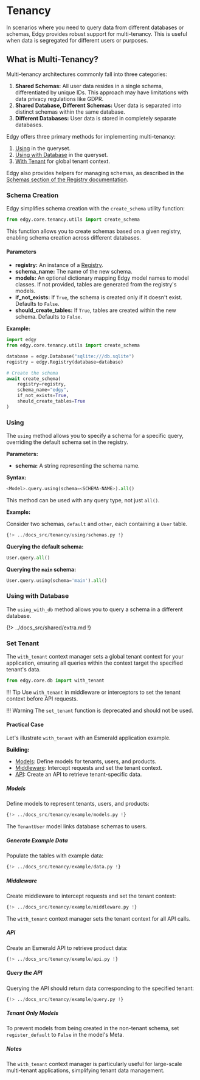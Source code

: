 # Tenancy

In scenarios where you need to query data from different databases or schemas, Edgy provides robust support for multi-tenancy. This is useful when data is segregated for different users or purposes.

## What is Multi-Tenancy?

Multi-tenancy architectures commonly fall into three categories:

1.  **Shared Schemas:** All user data resides in a single schema, differentiated by unique IDs. This approach may have limitations with data privacy regulations like GDPR.
2.  **Shared Database, Different Schemas:** User data is separated into distinct schemas within the same database.
3.  **Different Databases:** User data is stored in completely separate databases.

Edgy offers three primary methods for implementing multi-tenancy:

1.  [Using](#using) in the queryset.
2.  [Using with Database](#using-with-database) in the queryset.
3.  [With Tenant](#set-tenant) for global tenant context.

Edgy also provides helpers for managing schemas, as described in the [Schemas section of the Registry documentation][schemas].

### Schema Creation

Edgy simplifies schema creation with the `create_schema` utility function:

```python
from edgy.core.tenancy.utils import create_schema
```

This function allows you to create schemas based on a given registry, enabling schema creation across different databases.

#### Parameters

* **registry:** An instance of a [Registry](../registry.md).
* **schema_name:** The name of the new schema.
* **models:** An optional dictionary mapping Edgy model names to model classes. If not provided, tables are generated from the registry's models.
* **if_not_exists:** If `True`, the schema is created only if it doesn't exist. Defaults to `False`.
* **should_create_tables:** If `True`, tables are created within the new schema. Defaults to `False`.

**Example:**

```python
import edgy
from edgy.core.tenancy.utils import create_schema

database = edgy.Database("sqlite:///db.sqlite")
registry = edgy.Registry(database=database)

# Create the schema
await create_schema(
    registry=registry,
    schema_name="edgy",
    if_not_exists=True,
    should_create_tables=True
)
```

### Using

The `using` method allows you to specify a schema for a specific query, overriding the default schema set in the registry.

**Parameters:**

* **schema:** A string representing the schema name.

**Syntax:**

```python
<Model>.query.using(schema=<SCHEMA-NAME>).all()
```

This method can be used with any query type, not just `all()`.

**Example:**

Consider two schemas, `default` and `other`, each containing a `User` table.

```python
{!> ../docs_src/tenancy/using/schemas.py !}
```

**Querying the default schema:**

```python
User.query.all()
```

**Querying the `main` schema:**

```python
User.query.using(schema='main').all()
```

### Using with Database

The `using_with_db` method allows you to query a schema in a different database.

{!> ../docs_src/shared/extra.md !}

### Set Tenant

The `with_tenant` context manager sets a global tenant context for your application, ensuring all queries within the context target the specified tenant's data.

```python
from edgy.core.db import with_tenant
```

!!! Tip
    Use `with_tenant` in middleware or interceptors to set the tenant context before API requests.

!!! Warning
    The `set_tenant` function is deprecated and should not be used.

#### Practical Case

Let's illustrate `with_tenant` with an Esmerald application example.

**Building:**

* [Models](#models): Define models for tenants, users, and products.
* [Middleware](#middleware): Intercept requests and set the tenant context.
* [API](#api): Create an API to retrieve tenant-specific data.

##### Models

Define models to represent tenants, users, and products:

```python
{!> ../docs_src/tenancy/example/models.py !}
```

The `TenantUser` model links database schemas to users.

##### Generate Example Data

Populate the tables with example data:

```python
{!> ../docs_src/tenancy/example/data.py !}
```

##### Middleware

Create middleware to intercept requests and set the tenant context:

```python hl_lines="7 29 34"
{!> ../docs_src/tenancy/example/middleware.py !}
```

The `with_tenant` context manager sets the tenant context for all API calls.

##### API

Create an Esmerald API to retrieve product data:

```python hl_lines="25"
{!> ../docs_src/tenancy/example/api.py !}
```

##### Query the API

Querying the API should return data corresponding to the specified tenant:

```python
{!> ../docs_src/tenancy/example/query.py !}
```

##### Tenant Only Models

To prevent models from being created in the non-tenant schema, set `register_default` to `False` in the model's Meta.

##### Notes

The `with_tenant` context manager is particularly useful for large-scale multi-tenant applications, simplifying tenant data management.

[registry]: ../registry.md
[schemas]: ../registry.md#schemas
[using_with_db_registry]: ../registry.md#extra
[esmerald]: [https://esmerald.dev](https://esmerald.dev)
[middleware]: [https://esmerald.dev/middleware](https://esmerald.dev/middleware)
